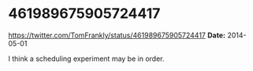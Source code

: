 # 461989675905724417
https://twitter.com/TomFrankly/status/461989675905724417
**Date:** 2014-05-01

I think a scheduling experiment may be in order.
